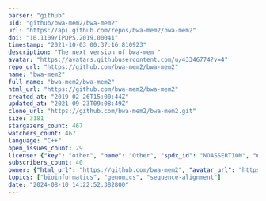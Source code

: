 ```yaml
---
parser: "github"
uid: "github/bwa-mem2/bwa-mem2"
url: "https://api.github.com/repos/bwa-mem2/bwa-mem2"
doi: "10.1109/IPDPS.2019.00041"
timestamp: "2021-10-03 00:37:16.810923"
description: "The next version of bwa-mem "
avatar: "https://avatars.githubusercontent.com/u/43346774?v=4"
repo_url: "https://github.com/bwa-mem2/bwa-mem2"
name: "bwa-mem2"
full_name: "bwa-mem2/bwa-mem2"
html_url: "https://github.com/bwa-mem2/bwa-mem2"
created_at: "2019-02-26T15:00:44Z"
updated_at: "2021-09-23T09:08:49Z"
clone_url: "https://github.com/bwa-mem2/bwa-mem2.git"
size: 3181
stargazers_count: 467
watchers_count: 467
language: "C++"
open_issues_count: 29
license: {"key": "other", "name": "Other", "spdx_id": "NOASSERTION", "url": null, "node_id": "MDc6TGljZW5zZTA="}
subscribers_count: 40
owner: {"html_url": "https://github.com/bwa-mem2", "avatar_url": "https://avatars.githubusercontent.com/u/43346774?v=4", "login": "bwa-mem2", "type": "Organization"}
topics: ["bioinformatics", "genomics", "sequence-alignment"]
date: "2024-08-10 14:22:52.382800"
---
```

